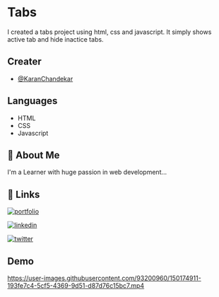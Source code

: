 
# Tabs 

I created a tabs project using html, css and javascript. It simply shows active tab and hide inactice tabs.


## Creater

- [@KaranChandekar](https://github.com/KaranChandekar)


## Languages

- HTML
- CSS
- Javascript


## 🚀 About Me
I'm a Learner with huge passion in web development...


## 🔗 Links
[![portfolio](https://img.shields.io/badge/my_portfolio-000?style=for-the-badge&logo=ko-fi&logoColor=white)](https://portfolio-me-karanchandekar.vercel.app/)

[![linkedin](https://img.shields.io/badge/linkedin-0A66C2?style=for-the-badge&logo=linkedin&logoColor=white)](https://www.linkedin.com/in/karan-chandekar-a87263219/)

[![twitter](https://img.shields.io/badge/twitter-1DA1F2?style=for-the-badge&logo=twitter&logoColor=white)](https://twitter.com/karanchandekar1)


## Demo

https://user-images.githubusercontent.com/93200960/150174911-193fe7c4-5cf5-4369-9d51-d87d76c15bc7.mp4
